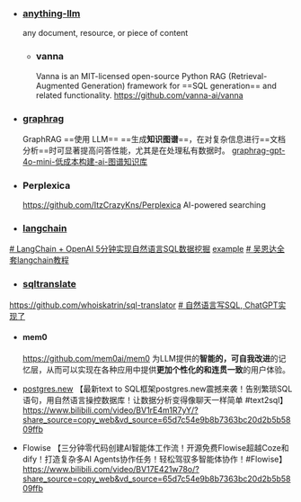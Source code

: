 - ### [anything-llm](https://github.com/Mintplex-Labs/anything-llm)
  any document, resource, or piece of content
  - ### vanna
    Vanna is an MIT-licensed open-source Python RAG (Retrieval-Augmented Generation) framework for ==SQL generation== and related functionality.
  https://github.com/vanna-ai/vanna
- ### [graphrag]( https://microsoft.github.io/graphrag/)
  GraphRAG ==使用 LLM== ==生成**知识图谱**==，在对复杂信息进行==文档分析==时可显著提高问答性能，尤其是在处理私有数据时。
  [graphrag-gpt-4o-mini-低成本构建-ai-图谱知识库](https://www.msn.cn/zh-cn/news/other/graphrag-gpt-4o-mini-%E4%BD%8E%E6%88%90%E6%9C%AC%E6%9E%84%E5%BB%BA-ai-%E5%9B%BE%E8%B0%B1%E7%9F%A5%E8%AF%86%E5%BA%93/ar-BB1qohv6?ocid=BingNewsSerp)
- ### Perplexica
  https://github.com/ItzCrazyKns/Perplexica 
   AI-powered searching
- ### [langchain](https://www.langchain.com.cn/getting_started/getting_started)
[# LangChain + OpenAI 5分钟实现自然语言SQL数据挖掘](https://www.bilibili.com/video/BV1eo4y18796/?spm_id_from=333.788.recommend_more_video.13&vd_source=62c8a03e66ff063b9af3e473fadb8049)
[example](https://python.langchain.com/docs/use_cases/sql/quickstart/)
[# 吴恩达全套langchain教程](https://www.bilibili.com/video/BV1WW4y1f7wG/?spm_id_from=333.788.recommend_more_video.4&vd_source=62c8a03e66ff063b9af3e473fadb8049)
- ### [sqltranslate](https://www.sqltranslate.app/)
https://github.com/whoiskatrin/sql-translator
[# 自然语言写SQL, ChatGPT实现了](https://www.bilibili.com/video/BV1NX4y1y7Fe/?spm_id_from=333.788.recommend_more_video.7&vd_source=62c8a03e66ff063b9af3e473fadb8049)

- #### mem0
  https://github.com/mem0ai/mem0
  为LLM提供的**智能的，可自我改进**的记忆层，从而可以实现在各种应用中提供**更加个性化的和连贯一致**的用户体验。

- [postgres.new](https://github.com/supabase-community/postgres-new)
【最新text to SQL框架postgres.new震撼来袭！告别繁琐SQL语句，用自然语言操控数据库！让数据分析变得像聊天一样简单 #text2sql】 https://www.bilibili.com/video/BV1rE4m1R7yY/?share_source=copy_web&vd_source=65d7c54e9b8b7363bc20d2b5b5809ffb

- Flowise
【三分钟零代码创建AI智能体工作流！开源免费Flowise超越Coze和dify！打造复杂多AI Agents协作任务！轻松驾驭多智能体协作！#Flowise】 https://www.bilibili.com/video/BV17E421w78o/?share_source=copy_web&vd_source=65d7c54e9b8b7363bc20d2b5b5809ffb